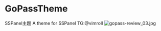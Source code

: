 # GoPassTheme
SSPanel主题 A theme for SSPanel TG:@vimroll
![gopass-review_03.jpg](https://i.loli.net/2021/04/25/uA1wQPmNW624qt9.jpg)
